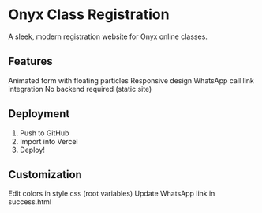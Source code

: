 # Onyx Class Registration

A sleek, modern registration website for Onyx online classes.

## Features
Animated form with floating particles
Responsive design
WhatsApp call link integration
No backend required (static site)

## Deployment
1. Push to GitHub
2. Import into Vercel
3. Deploy!

## Customization
Edit colors in style.css (root variables)
Update WhatsApp link in success.html
